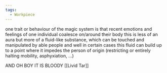 ```yaml
---
tags:
  - Workpiece
---
```

one trait or behaviour of the magic system is that recent emotions and feelings of one individual coalesce on/around their body
this is less of an aura but more of a fluid-like substance, which can be touched and manipulated by able people 
and well in certain cases this fluid can build up to a point where it impedes the person of origin (restricting or entirely halting mobility, asphyxiation, …)


AND OH BOY IT IS BLOODY [[Livid Tar]]